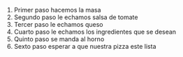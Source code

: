 <ol>
    <li>Primer paso hacemos la masa</li>
    <li>Segundo paso le echamos salsa de tomate</li>
    <li>Tercer paso le echamos queso</li>
    <li>Cuarto paso le echamos los ingredientes que se desean</li>
    <li>Quinto paso se manda al horno</li>
    <li>Sexto paso esperar a que nuestra pizza este lista</li>

</ol>
